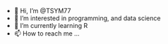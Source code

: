 - 👋 Hi, I’m @TSYM77
- 👀 I’m interested in programming, and data science
- 🌱 I’m currently learning R
- 📫 How to reach me ...

<!---
TSYM77/TSYM77 is a ✨ special ✨ repository because its `README.md` (this file) appears on your GitHub profile.
You can click the Preview link to take a look at your changes.
--->
